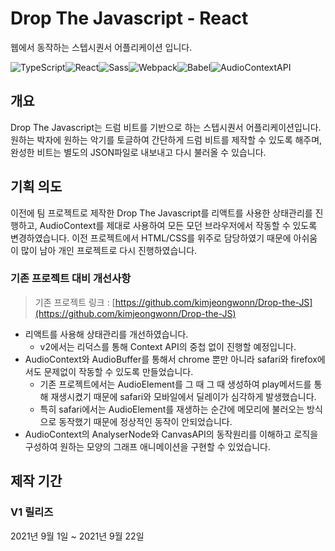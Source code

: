 # Drop The Javascript - React

웹에서 동작하는 스텝시퀀서 어플리케이션 입니다.

<div style='display: flex'>
<img alt="TypeScript" src ="https://img.shields.io/badge/TypeScript-3178C6.svg?&style=for-the-badge&logo=typescript&logoColor=white"/>
<img alt="React" src ="https://img.shields.io/badge/React-61DAFB.svg?&style=for-the-badge&logo=react&logoColor=black"/>
<img alt="Sass" src ="https://img.shields.io/badge/Sass-CC6699.svg?&style=for-the-badge&logo=sass&logoColor=white"/>
<img alt="Webpack" src ="https://img.shields.io/badge/Webpack-8DD6F9.svg?&style=for-the-badge&logo=webpack&logoColor=black"/>
<img alt="Babel" src ="https://img.shields.io/badge/Babel-F9DC3E.svg?&style=for-the-badge&logo=babel&logoColor=black"/>
<img alt="AudioContextAPI" src ="https://img.shields.io/badge/AudioContext--API-512BD4.svg?&style=for-the-badge&logo=&logoColor=white"/>
</div>

## 개요

Drop The Javascript는 드럼 비트를 기반으로 하는 스텝시퀀서 어플리케이션입니다. 원하는 박자에 원하는 악기를 토글하여 간단하게 드럼 비트를 제작할 수 있도록 해주며, 완성한 비트는 별도의 JSON파일로 내보내고 다시 불러올 수 있습니다.

## 기획 의도

이전에 팀 프로젝트로 제작한 Drop The Javascript를 리액트를 사용한 상태관리를 진행하고, AudioContext를 제대로 사용하여 모든 모던 브라우저에서 작동할 수 있도록 변경하였습니다. 이전 프로젝트에서 HTML/CSS를 위주로 담당하였기 때문에 아쉬움이 많이 남아 개인 프로젝트로 다시 진행하였습니다.

### 기존 프로젝트 대비 개선사항

> 기존 프로젝트 링크 : [https://github.com/kimjeongwonn/Drop-the-JS](https://github.com/kimjeongwonn/Drop-the-JS)

- 리액트를 사용해 상태관리를 개선하였습니다.
  - v2에서는 리덕스를 통해 Context API의 중첩 없이 진행할 예정입니다.
- AudioContext와 AudioBuffer를 통해서 chrome 뿐만 아니라 safari와 firefox에서도 문제없이 작동할 수 있도록 만들었습니다.
  - 기존 프로젝트에서는 AudioElement를 그 때 그 때 생성하여 play메서드를 통해 재생시켰기 때문에 safari와 모바일에서 딜레이가 심각하게 발생했습니다.
  - 특히 safari에서는 AudioElement를 재생하는 순간에 메모리에 불러오는 방식으로 동작했기 때문에 정상적인 동작이 안되었습니다.
- AudioContext의 AnalyserNode와 CanvasAPI의 동작원리를 이해하고 로직을 구성하여 원하는 모양의 그래프 애니메이션을 구현할 수 있었습니다.

## 제작 기간

### V1 릴리즈

2021년 9월 1일 ~ 2021년 9월 22일
